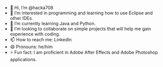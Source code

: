 - 👋 Hi, I’m @hacka708
- 👀 I’m interested in programming and learning how to use Eclipse and other IDEs.
- 🌱 I’m currently learning Java and Python.
- 💞️ I’m looking to collaborate on simple projects that will help me gain experience with coding.
- 📫 How to reach me: LinkedIn
- 😄 Pronouns: he/him
- ⚡ Fun fact: I am proficient in Adobe After Effects and Adobe Photoshop applications.

<!---
hacka708/hacka708 is a ✨ special ✨ repository because its `README.md` (this file) appears on your GitHub profile.
You can click the Preview link to take a look at your changes.
--->

